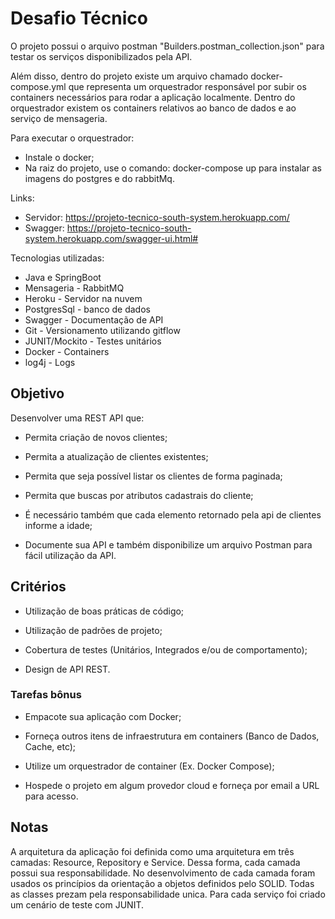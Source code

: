 # Desafio Técnico

O projeto possui o arquivo postman "Builders.postman_collection.json" para testar os serviços disponibilizados pela API. 

Além disso, dentro do projeto existe um arquivo chamado docker-compose.yml que representa um orquestrador responsável por subir os containers necessários para rodar a aplicação localmente. Dentro do orquestrador existem os containers relativos ao banco de dados e ao serviço de mensageria.

Para executar o orquestrador:

  * Instale o docker;
  * Na raiz do projeto, use o comando: docker-compose up para instalar as imagens do postgres e do rabbitMq.

Links:
  * Servidor: https://projeto-tecnico-south-system.herokuapp.com/
  * Swagger: https://projeto-tecnico-south-system.herokuapp.com/swagger-ui.html#

Tecnologias utilizadas:

  * Java e SpringBoot
  * Mensageria - RabbitMQ
  * Heroku  - Servidor na nuvem
  * PostgresSql - banco de dados
  * Swagger - Documentação de API
  * Git  - Versionamento utilizando gitflow
  * JUNIT/Mockito - Testes unitários
  * Docker - Containers
  * log4j - Logs

## Objetivo

Desenvolver uma REST API que:

* Permita criação de novos clientes;

* Permita a atualização de clientes existentes;

* Permita que seja possível listar os clientes de forma paginada;

* Permita que buscas por atributos cadastrais do cliente;

* É necessário também que cada elemento retornado pela api de clientes informe a idade;

* Documente sua API e também disponibilize um arquivo Postman para fácil utilização da API.


## Critérios

* Utilização de boas práticas de código;

* Utilização de padrões de projeto;

* Cobertura de testes (Unitários, Integrados e/ou de comportamento);

* Design de API REST.



### Tarefas bônus

* Empacote sua aplicação com Docker;

* Forneça outros itens de infraestrutura em containers (Banco de Dados, Cache, etc);

* Utilize um orquestrador de container (Ex. Docker Compose);

* Hospede o projeto em algum provedor cloud e forneça por email a URL para acesso.


## Notas

A arquitetura da aplicação foi definida como uma arquitetura em três camadas: Resource, Repository e Service. Dessa forma, cada camada possui sua responsabilidade.
No desenvolvimento de cada camada foram usados os princípios da orientação a objetos definidos pelo SOLID. Todas as classes prezam pela responsabilidade unica. Para cada serviço foi criado um cenário de teste com JUNIT.

